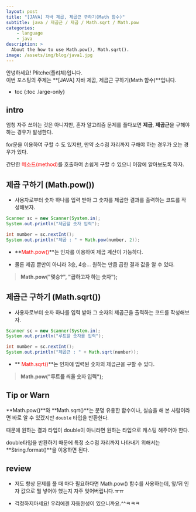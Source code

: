 ```yaml
---
layout: post
title: "[JAVA] 자바 제곱, 제곱근 구하기(Math 함수)"
subtitle: java / 제곱근 / 제곱 / Math.sqrt / Math.pow
categories:
    - language
    - java
description: >
  About the how to use Math.pow(), Math.sqrt().
image: /assets/img/blog/java1.jpg
---
```


안녕하세요! Plitche(플리체)입니다.  
이번 포스팅의 주제는 **[JAVA] 자바 제곱, 제곱근 구하기(Math 함수)**입니다.

* toc
{:toc .large-only}

## intro
엄청 자주 쓰이는 것은 아니지만, 혼자 알고리즘 문제를 풀다보면 **제곱**, **제곱근**을 구해야 하는 경우가 발생한다.  

for문을 이용하여 구할 수 도 있지만, 만약 소수점 자리까지 구해야 하는 경우가 오는 경우가 있다.  

간단한 <font color="red">메소드(method)</font>를 호출하여 손쉽게 구할 수 있으니 이참에 알아보도록 하자.  

## 제곱 구하기 (Math.pow())
* 사용자로부터 숫자 하나를 입력 받아 그 숫자를 제곱한 결과를 출력하는 코드를 작성해보자.  

```java
Scanner sc = new Scanner(System.in);
System.out.println("제곱할 숫자 입력");

int number = sc.nextInt();
System.out.println("제곱 : " + Math.pow(number, 2));
```  

* **<font color="red">Math.pow()</font>**는 인자를 이용하여 제곱 계산이 가능하다.  

* 물론 제곱 뿐만이 아니라 3승, 4승... 원하는 만큼 곱한 결과 값을 알 수 있다.

> **Math.pow("몇승?", "곱하고자 하는 숫자");**

## 제곱근 구하기 (Math.sqrt())
* 사용자로부터 숫자 하나를 입력 받아 그 숫자의 제곱근을 출력하는 코드를 작성해보자.  

```java
Scanner sc = new Scanner(System.in);
System.out.println("루트할 숫자를 입력");

int number = sc.nextInt();
System.out.println("제곱근 : " + Math.sqrt(number));
```  

* **<font color="red"> Math.sqrt()</font>**는 인자에 입력된 숫자의 제곱근을 구할 수 있다.

> **Math.pow("루트를 씌울 숫자 입력");**

## Tip or Warn
**Math.pow()**와 **Math.sqrt()**는 분명 유용한 함수이나, 실습을 해 본 사람이라면 바로 알 수 있겠지만 `double` 타입을 반환한다.  

때문에 원하는 결과 타입이 double이 아니라면 원하는 타입으로 캐스팅 해주어야 한다.  

double타입을 반환하기 때문에 특정 소수점 자리까지 나타내기 위해서는 **String.format()**을 이용하면 된다.

## review
* 저도 항상 문제를 풀 때 마다 필요하다면 Math.pow() 함수를 사용하는데, 앞/뒤 인자 값으로 뭘 넣어야 했는지 자주 잊어버립니다.ㅠㅠ  

* 걱정하지마세요! 우리에겐 자동완성이 있으니까요.^^ㅋㅋㅋ  